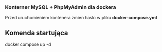 ### Konterner MySQL + PhpMyAdmin dla dockera 
Przed uruchomieniem kontenera zmien haslo w pliku **docker-compose.yml**

## Komenda startująca
docker compose up -d 